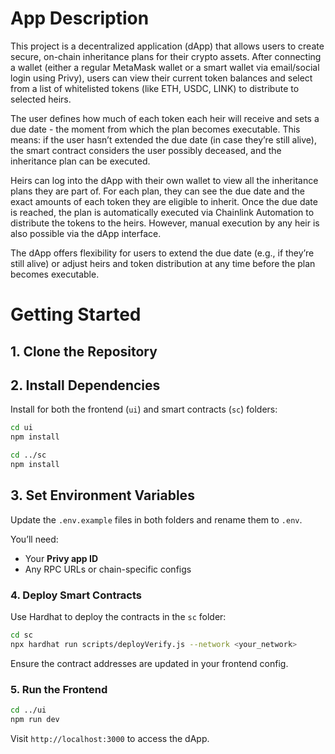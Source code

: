 # App Description

This project is a decentralized application (dApp) that allows users to create secure, on-chain inheritance plans for their crypto assets. After connecting a wallet (either a regular MetaMask wallet or a smart wallet via email/social login using Privy), users can view their current token balances and select from a list of whitelisted tokens (like ETH, USDC, LINK) to distribute to selected heirs.

The user defines how much of each token each heir will receive and sets a due date - the moment from which the plan becomes executable. This means: if the user hasn’t extended the due date (in case they’re still alive), the smart contract considers the user possibly deceased, and the inheritance plan can be executed.

Heirs can log into the dApp with their own wallet to view all the inheritance plans they are part of. For each plan, they can see the due date and the exact amounts of each token they are eligible to inherit. Once the due date is reached, the plan is automatically executed via Chainlink Automation to distribute the tokens to the heirs. However, manual execution by any heir is also possible via the dApp interface.

The dApp offers flexibility for users to extend the due date (e.g., if they’re still alive) or adjust heirs and token distribution at any time before the plan becomes executable.

# Getting Started

## 1. Clone the Repository

## 2. Install Dependencies

Install for both the frontend (`ui`) and smart contracts (`sc`) folders:

```bash
cd ui
npm install

cd ../sc
npm install
```

## 3. Set Environment Variables

Update the `.env.example` files in both folders and rename them to `.env`.

You’ll need:

-   Your **Privy app ID**
-   Any RPC URLs or chain-specific configs

### 4. Deploy Smart Contracts

Use Hardhat to deploy the contracts in the `sc` folder:

```bash
cd sc
npx hardhat run scripts/deployVerify.js --network <your_network>
```

Ensure the contract addresses are updated in your frontend config.

### 5. Run the Frontend

```bash
cd ../ui
npm run dev
```

Visit `http://localhost:3000` to access the dApp.
